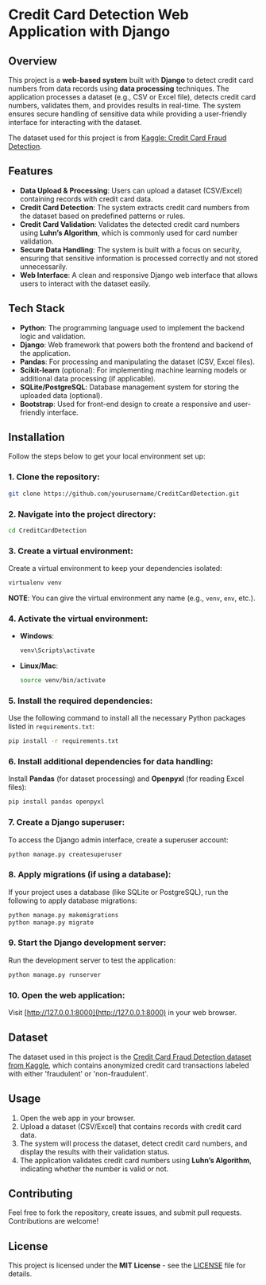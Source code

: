 
# Credit Card Detection Web Application with Django

## Overview
This project is a **web-based system** built with **Django** to detect credit card numbers from data records using **data processing** techniques. The application processes a dataset (e.g., CSV or Excel file), detects credit card numbers, validates them, and provides results in real-time. The system ensures secure handling of sensitive data while providing a user-friendly interface for interacting with the dataset.

The dataset used for this project is from [Kaggle: Credit Card Fraud Detection](https://www.kaggle.com/mlg-ulb/creditcardfraud).

## Features
- **Data Upload & Processing**: Users can upload a dataset (CSV/Excel) containing records with credit card data.
- **Credit Card Detection**: The system extracts credit card numbers from the dataset based on predefined patterns or rules.
- **Credit Card Validation**: Validates the detected credit card numbers using **Luhn’s Algorithm**, which is commonly used for card number validation.
- **Secure Data Handling**: The system is built with a focus on security, ensuring that sensitive information is processed correctly and not stored unnecessarily.
- **Web Interface**: A clean and responsive Django web interface that allows users to interact with the dataset easily.

## Tech Stack
- **Python**: The programming language used to implement the backend logic and validation.
- **Django**: Web framework that powers both the frontend and backend of the application.
- **Pandas**: For processing and manipulating the dataset (CSV, Excel files).
- **Scikit-learn** (optional): For implementing machine learning models or additional data processing (if applicable).
- **SQLite/PostgreSQL**: Database management system for storing the uploaded data (optional).
- **Bootstrap**: Used for front-end design to create a responsive and user-friendly interface.

## Installation

Follow the steps below to get your local environment set up:

### 1. Clone the repository:
```bash
git clone https://github.com/yourusername/CreditCardDetection.git
```

### 2. Navigate into the project directory:
```bash
cd CreditCardDetection
```

### 3. Create a virtual environment:
Create a virtual environment to keep your dependencies isolated:
```bash
virtualenv venv
```
**NOTE**: You can give the virtual environment any name (e.g., `venv`, `env`, etc.).

### 4. Activate the virtual environment:
- **Windows**:
  ```bash
  venv\Scripts\activate
  ```
- **Linux/Mac**:
  ```bash
  source venv/bin/activate
  ```

### 5. Install the required dependencies:
Use the following command to install all the necessary Python packages listed in `requirements.txt`:
```bash
pip install -r requirements.txt
```

### 6. Install additional dependencies for data handling:
Install **Pandas** (for dataset processing) and **Openpyxl** (for reading Excel files):
```bash
pip install pandas openpyxl
```

### 7. Create a Django superuser:
To access the Django admin interface, create a superuser account:
```bash
python manage.py createsuperuser
```

### 8. Apply migrations (if using a database):
If your project uses a database (like SQLite or PostgreSQL), run the following to apply database migrations:
```bash
python manage.py makemigrations
python manage.py migrate
```

### 9. Start the Django development server:
Run the development server to test the application:
```bash
python manage.py runserver
```

### 10. Open the web application:
Visit [http://127.0.0.1:8000](http://127.0.0.1:8000) in your web browser.

## Dataset
The dataset used in this project is the [Credit Card Fraud Detection dataset from Kaggle](https://www.kaggle.com/mlg-ulb/creditcardfraud), which contains anonymized credit card transactions labeled with either 'fraudulent' or 'non-fraudulent'.

## Usage
1. Open the web app in your browser.
2. Upload a dataset (CSV/Excel) that contains records with credit card data.
3. The system will process the dataset, detect credit card numbers, and display the results with their validation status.
4. The application validates credit card numbers using **Luhn’s Algorithm**, indicating whether the number is valid or not.

## Contributing
Feel free to fork the repository, create issues, and submit pull requests. Contributions are welcome!

## License
This project is licensed under the **MIT License** - see the [LICENSE](LICENSE) file for details.

